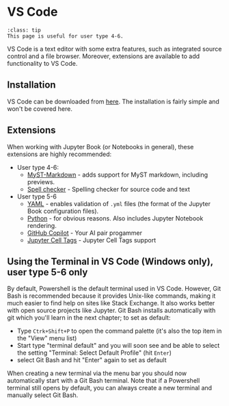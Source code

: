 # VS Code

```{admonition} User types
:class: tip
This page is useful for user type 4-6.
```

VS Code is a text editor with some extra features, such as integrated source control and a file browser. Moreover, extensions are available to add functionality to VS Code.

## Installation

VS Code can be downloaded from [here](https://code.visualstudio.com). The installation is fairly simple and won't be covered here.

## Extensions

When working with Jupyter Book (or Notebooks in general), these extensions are highly recommended:

- User type 4-6:
    - [MyST-Markdown](https://marketplace.visualstudio.com/items?itemName=ExecutableBookProject.myst-highlight) - adds support for MyST markdown, including previews.
    - [Spell checker](https://marketplace.visualstudio.com/items?itemName=streetsidesoftware.code-spell-checker) - Spelling checker for source code and text
- User type 5-6
    - [YAML](https://marketplace.visualstudio.com/items?itemName=redhat.vscode-yaml) - enables validation of `.yml` files (the format of the Jupyter Book configuration files).
    - [Python](https://marketplace.visualstudio.com/items?itemName=ms-python.python) - for obvious reasons. Also includes Jupyter Notebook rendering.
    - [GitHub Copilot](https://marketplace.visualstudio.com/items?itemName=GitHub.copilot) - Your AI pair progammer
    - [Jupyter Cell Tags](https://marketplace.visualstudio.com/items?itemName=ms-toolsai.vscode-jupyter-cell-tags) - Jupyter Cell Tags support

## Using the Terminal in VS Code (Windows only), user type 5-6 only
By default, Powershell is the default terminal used in VS Code. However, Git Bash is recommended because it provides Unix-like commands, making it much easier to find help on sites like Stack Exchange. It also works better with open source projects like Jupyter. Git Bash installs automatically with git which you'll learn in the next chapter; to set as default:
* Type `Ctrk+Shift+P` to open the command palette (it's also the top item in the "View" menu list)
* Start type "terminal default" and you will soon see and be able to select the setting "Terminal: Select Default Profile" (hit `Enter`)
* select Git Bash and hit "Enter" again to set as default

When creating a new terminal via the menu bar you should now automatically start with a Git Bash terminal. Note that if a Powershell terminal still opens by default, you can always create a new terminal and manually select Git Bash.